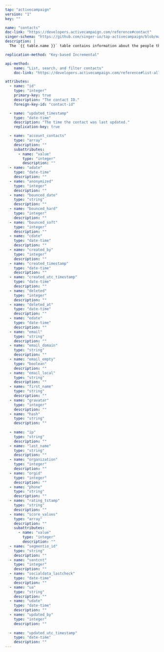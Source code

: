 ```yaml
---
tap: "activecampaign"
version: "1"
key: ""

name: "contacts"
doc-link: "https://developers.activecampaign.com/reference#contact"
singer-schema: "https://github.com/singer-io/tap-activecampaign/blob/master/tap_activecampaign/schemas/contacts.json"
description: |
  The `{{ table.name }}` table contains information about the people that you market or sell to in your {{ integration.display_name }} account.

replication-method: "Key-based Incremental"

api-method:
    name: "List, search, and filter contacts"
    doc-link: "https://developers.activecampaign.com/reference#list-all-contacts"

attributes:
  - name: "id"
    type: "integer"
    primary-key: true
    description: "The contact ID."
    foreign-key-id: "contact-id"

  - name: "updated_timestamp"
    type: "date-time"
    description: "The time the contact was last updated."
    replication-key: true

  - name: "account_contacts"
    type: "array"
    description: ""
    subattributes:
      - name: "value"
        type: "integer"
        description: ""
  - name: "adate"
    type: "date-time"
    description: ""
  - name: "anonymized"
    type: "integer"
    description: ""
  - name: "bounced_date"
    type: "string"
    description: ""
  - name: "bounced_hard"
    type: "integer"
    description: ""
  - name: "bounced_soft"
    type: "integer"
    description: ""
  - name: "cdate"
    type: "date-time"
    description: ""
  - name: "created_by"
    type: "integer"
    description: ""
  - name: "created_timestamp"
    type: "date-time"
    description: ""
  - name: "created_utc_timestamp"
    type: "date-time"
    description: ""
  - name: "deleted"
    type: "integer"
    description: ""
  - name: "deleted_at"
    type: "date-time"
    description: ""
  - name: "edate"
    type: "date-time"
    description: ""
  - name: "email"
    type: "string"
    description: ""
  - name: "email_domain"
    type: "string"
    description: ""
  - name: "email_empty"
    type: "boolean"
    description: ""
  - name: "email_local"
    type: "string"
    description: ""
  - name: "first_name"
    type: "string"
    description: ""
  - name: "gravatar"
    type: "integer"
    description: ""
  - name: "hash"
    type: "string"
    description: ""
  
  - name: "ip"
    type: "string"
    description: ""
  - name: "last_name"
    type: "string"
    description: ""
  - name: "organization"
    type: "integer"
    description: ""
  - name: "orgid"
    type: "integer"
    description: ""
  - name: "phone"
    type: "string"
    description: ""
  - name: "rating_tstamp"
    type: "string"
    description: ""
  - name: "score_values"
    type: "array"
    description: ""
    subattributes:
      - name: "value"
        type: "integer"
        description: ""
  - name: "segmentio_id"
    type: "string"
    description: ""
  - name: "sentcnt"
    type: "integer"
    description: ""
  - name: "socialdata_lastcheck"
    type: "date-time"
    description: ""
  - name: "ua"
    type: "string"
    description: ""
  - name: "udate"
    type: "date-time"
    description: ""
  - name: "updated_by"
    type: "integer"
    description: ""
  
  - name: "updated_utc_timestamp"
    type: "date-time"
    description: ""
---
```

